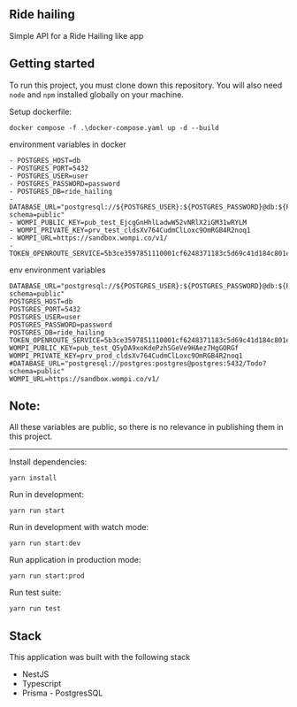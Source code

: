 ## Ride hailing

Simple API for a Ride Hailing like app

## Getting started

To run this project, you must clone down this repository. You will also need `node` and `npm` installed globally on your machine.

Setup dockerfile:

`docker compose -f .\docker-compose.yaml up -d --build`

environment variables in docker
````
- POSTGRES_HOST=db
- POSTGRES_PORT=5432
- POSTGRES_USER=user
- POSTGRES_PASSWORD=password
- POSTGRES_DB=ride_hailing
- DATABASE_URL="postgresql://${POSTGRES_USER}:${POSTGRES_PASSWORD}@db:${POSTGRES_PORT}/${POSTGRES_DB}?schema=public"
- WOMPI_PUBLIC_KEY=pub_test_EjcgGnHhlLadwW52vNRlX2iGM31wRYLM
- WOMPI_PRIVATE_KEY=prv_test_cldsXv764CudmClLoxc9OmRGB4R2noq1
- WOMPI_URL=https://sandbox.wompi.co/v1/
- TOKEN_OPENROUTE_SERVICE=5b3ce3597851110001cf6248371183c5d69c41d184c801efce72e411
````

env environment variables

````
DATABASE_URL="postgresql://${POSTGRES_USER}:${POSTGRES_PASSWORD}@db:${POSTGRES_PORT}/${POSTGRES_DB}?schema=public"
POSTGRES_HOST=db
POSTGRES_PORT=5432
POSTGRES_USER=user
POSTGRES_PASSWORD=password
POSTGRES_DB=ride_hailing
TOKEN_OPENROUTE_SERVICE=5b3ce3597851110001cf6248371183c5d69c41d184c801efce72e411
WOMPI_PUBLIC_KEY=pub_test_Q5yDA9xoKdePzhSGeVe9HAez7HgGORGf
WOMPI_PRIVATE_KEY=prv_prod_cldsXv764CudmClLoxc9OmRGB4R2noq1
#DATABASE_URL="postgresql://postgres:postgres@postgres:5432/Todo?schema=public"
WOMPI_URL=https://sandbox.wompi.co/v1/

````
## Note:
All these variables are public, so there is no relevance in publishing them in this project.

---

Install dependencies:

`yarn install`

Run in development:

`yarn run start`

Run in development with watch mode:

`yarn run start:dev`

Run application in production mode:

`yarn run start:prod`

Run test suite:

`yarn run test`

## Stack

This application was built with the following stack

- NestJS
- Typescript
- Prisma
  - PostgresSQL